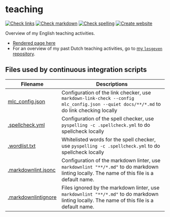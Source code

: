 # teaching

<!-- markdownlint-disable MD013 --><!-- Badges cannot be split up over lines, hence will break 80 characters per line -->

[![Check links](https://github.com/richelbilderbeek/teaching/actions/workflows/check_links.yaml/badge.svg?branch=main)](https://github.com/richelbilderbeek/teaching/actions/workflows/check_links.yaml)
[![Check markdown](https://github.com/richelbilderbeek/teaching/actions/workflows/check_markdown.yaml/badge.svg?branch=main)](https://github.com/richelbilderbeek/teaching/actions/workflows/check_markdown.yaml)
[![Check spelling](https://github.com/richelbilderbeek/teaching/actions/workflows/check_spelling.yaml/badge.svg?branch=main)](https://github.com/richelbilderbeek/teaching/actions/workflows/check_spelling.yaml)
[![Create website](https://github.com/richelbilderbeek/teaching/actions/workflows/create_website.yaml/badge.svg?branch=main)](https://github.com/richelbilderbeek/teaching/actions/workflows/create_website.yaml)

<!-- markdownlint-enable MD013 -->

Overview of my English teaching activities.

- [Rendered page here](https://richelbilderbeek.github.io/teaching/)
- For an overview of my past Dutch teaching activities, go to [my `lesgeven` repository](https://github.com/richelbilderbeek/lesgeven).

## Files used by continuous integration scripts

<!-- markdownlint-disable MD013 --><!-- Tables cannot be split up over lines, hence will break 80 characters per line -->

Filename                              |Descriptions
--------------------------------------|--------------------------------------------------------------------------------------------------------------------------------------
[mlc_config.json](mlc_config.json)    |Configuration of the link checker, use `markdown-link-check --config mlc_config.json --quiet docs/**/*.md` to do link checking locally
[.spellcheck.yml](.spellcheck.yml)    |Configuration of the spell checker, use `pyspelling -c .spellcheck.yml` to do spellcheck locally
[.wordlist.txt](.wordlist.txt)        |Whitelisted words for the spell checker, use `pyspelling -c .spellcheck.yml` to do spellcheck locally
[.markdownlint.jsonc](.markdownlint.jsonc)|Configuration of the markdown linter, use `markdownlint "**/*.md"` to do markdown linting locally. The name of this file is a default name.
[.markdownlintignore](.markdownlintignore)|Files ignored by the markdown linter, use `markdownlint "**/*.md"` to do markdown linting locally. The name of this file is a default name.

<!-- markdownlint-enable MD013 -->

